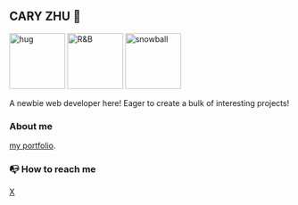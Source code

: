## CARY ZHU :wave:

<img src="https://www.goldderby.com/wp-content/uploads/2019/06/sense8-finale.jpg?w=620" height="100" alt="hug"> <img src="https://dctribalmedia.com/wp-content/uploads/2023/02/istockphoto-1322457083-170667a.jpg" height="100" alt="R&B"> <img src="https://as1.ftcdn.net/v2/jpg/02/98/11/50/1000_F_298115004_eC3kToFxFBSgy64GiM5S3xZY64Ep14kV.jpg" height="100" alt="snowball">

A newbie web developer here! Eager to create a bulk of interesting projects!

### About me ###
[my portfolio](https://github.com/CodeCary80/resume2).

### :mailbox_with_no_mail: How to reach me ###
[X](https://twitter.com/zhu72286)





